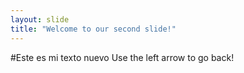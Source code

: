 ```yaml
---
layout: slide
title: "Welcome to our second slide!"
---
```

#Este es mi texto nuevo
Use the left arrow to go back!
